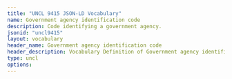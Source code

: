 ```yaml
---
title: "UNCL 9415 JSON-LD Vocabulary"
name: Government agency identification code
description: Code identifying a government agency.
jsonid: "uncl9415"
layout: vocabulary
header_name: Government agency identification code
header_description: Vocabulary Definition of Government agency identification code semantics in HTML format. JSON-LD format is available at [uncl9415.jsonld](/vocabulary/uncl9415.jsonld)
type: uncl
options:
---
```


